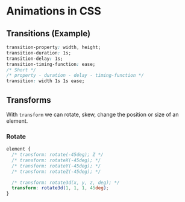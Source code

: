 # Animations in CSS
## Transitions (Example)
```css
transition-property: width, height;
transition-duration: 1s;
transition-delay: 1s;
transition-timing-function: ease;
/* Short */
/* property - duration - delay - timing-function */
transition: width 1s 1s ease;
```
## Transforms
With `transform` we can rotate, skew, change the position or size of an element.
### Rotate
```css
element {
  /* transform: rotate(-45deg); Z */
  /* transform: rotateX(-45deg); */
  /* transform: rotateY(-45deg); */
  /* transform: rotateZ(-45deg); */

  /* transform: rotate3d(x, y, z, deg); */
  transform: rotate3d(1, 1, 1, 45deg);
}
```
